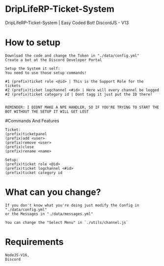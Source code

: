 # DripLifeRP-Ticket-System
DripLifeRP-Ticket-System | Easy Coded Bot!
DiscordJS - V13


# How to setup
```
Download the code and change the Token in "./data/config.yml"
Create a bot at the Discord Developer Portal

Setup the System it self:
You need to use those setup commands!

#1 (prefix)ticket role <@id> | This is the Support Role for the tickets
#2 (prefix)ticket logchannel <#id> | Here will every channel be logged
#2 (prefix)ticket category id | Dont tagg it just put the ID there!


REMINDER: I DIDNT MAKE A NPE HANDLER, SO IF YOU'RE TRYING TO START THE BOT WITHOUT THE SETUP IT WILL GET LOST
```


#Commands And Features
```
Ticket: 
(prefix)ticketpanel
(prefix)add <user>
(prefix)remove <user>
(prefix)close
(prefix)rename <name>

Setup:
(prefix)ticket role <@id>
(prefix)ticket logchannel <#id>
(prefix)ticket category id
```
# What can you change?
```
If you don't know what you're doing just modify the Config in "./data/config.yml"
or the Messages in "./data/messages.yml"

You can change the "Select Menu" in `./utils/channel.js`
```
# Requirements
```
NodeJS-V16,
Discord
```
